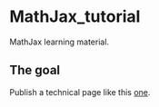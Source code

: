 # MathJax_tutorial
MathJax learning material. 

## The goal 
Publish a technical page like this [one](http://karpathy.github.io/2016/05/31/rl/).

